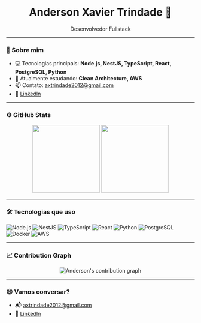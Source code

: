 <h1 align="center">Anderson Xavier Trindade 👋</h1>

<p align="center">
  Desenvolvedor Fullstack
</p>

---

### 🧠 Sobre mim

- 💻 Tecnologias principais: **Node.js, NestJS, TypeScript, React, PostgreSQL, Python**
- 🌱 Atualmente estudando: **Clean Architecture, AWS**
- 📫 Contato: axtrindade2012@gmail.com
- 🔗 [LinkedIn](https://www.linkedin.com/in/anderson-xavier-trindade/)

---

### ⚙️ GitHub Stats

<div align="center">
  <img height="180em" src="https://github-readme-stats.vercel.app/api?username=andersonxtrindade&show_icons=true&theme=radical&include_all_commits=true&count_private=true"/>
  <img height="180em" src="https://github-readme-stats.vercel.app/api/top-langs/?username=andersonxtrindade&layout=compact&langs_count=8&theme=radical"/>
</div>

---

### 🛠️ Tecnologias que uso

![Node.js](https://img.shields.io/badge/-Node.js-333?style=for-the-badge&logo=node.js)
![NestJS](https://img.shields.io/badge/-NestJS-E0234E?style=for-the-badge&logo=nestjs&logoColor=white)
![TypeScript](https://img.shields.io/badge/-TypeScript-007ACC?style=for-the-badge&logo=typescript)
![React](https://img.shields.io/badge/-React-20232A?style=for-the-badge&logo=react)
![Python](https://img.shields.io/badge/-Python-3776AB?style=for-the-badge&logo=python&logoColor=white)
![PostgreSQL](https://img.shields.io/badge/-PostgreSQL-336791?style=for-the-badge&logo=postgresql&logoColor=white)
![Docker](https://img.shields.io/badge/-Docker-2496ED?style=for-the-badge&logo=docker)
![AWS](https://img.shields.io/badge/-AWS-232F3E?style=for-the-badge&logo=amazon-aws)

---

### 📈 Contribution Graph

<div align="center">
  <img src="https://github-readme-activity-graph.vercel.app/graph?username=andersonxtrindade&theme=radical" alt="Anderson's contribution graph"/>
</div>

---

### 😄 Vamos conversar?

- 📬 axtrindade2012@gmail.com  
- 💼 [LinkedIn](https://www.linkedin.com/in/anderson-xavier-trindade/)
